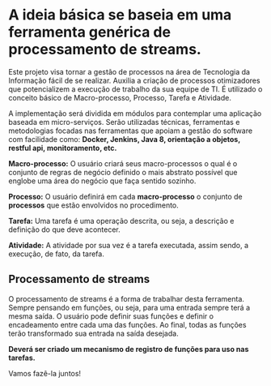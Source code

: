 # A ideia básica se baseia em uma ferramenta genérica de processamento de streams. 

Este projeto visa tornar a gestão de processos na área de Tecnologia da Informação fácil de se realizar.
Auxilia a criação de processos otimizadores que potencializem a execução de trabalho da sua equipe de TI.
É utilizado o conceito básico de Macro-processo, Processo, Tarefa e Atividade.

A implementação será dividida em módulos para contemplar uma aplicação baseada em micro-serviços.
Serão utilizadas técnicas, ferramentas e metodologias focadas nas ferramentas que apoiam a gestão do software com facilidade como: __Docker, Jenkins, Java 8, orientação a objetos, restful api, monitoramento, etc.__

__Macro-processo:__ O usuário criará seus macro-processos o qual é o conjunto de regras de negócio definido o mais abstrato possível que englobe uma área do negócio que faça sentido sozinho.

__Processo:__ O usuário definirá em cada __macro-processo__ o conjunto de __processos__ que estão envolvidos no procedimento.

__Tarefa:__ Uma tarefa é uma operação descrita, ou seja, a descrição e definição do que deve acontecer.

__Atividade:__ A atividade por sua vez é a tarefa executada, assim sendo, a execução, de fato, da tarefa.

## Processamento de streams
O processamento de streams é a forma de trabalhar desta ferramenta. Sempre pensando em funções, ou seja, para uma entrada sempre terá a mesma saída. O usuário pode definir suas funções e definir o encadeamento entre cada uma das funções. Ao final, todas as funções terão transformado sua entrada na saída desejada.

__Deverá ser criado um mecanismo de registro de funções para uso nas tarefas.__

Vamos fazê-la juntos!
